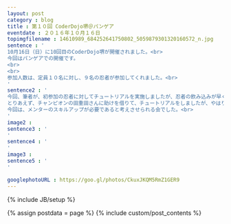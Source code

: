 ```yaml
---
layout: post
category : blog
title : 第１０回 CoderDojo堺＠パンゲア
eventdate : ２０１６年１０月１６日
topimgfilename : 14610989_684252641750802_5059879301320160572_n.jpg
sentence : '
10月16日（日）に10回目のCoderDojo堺が開催されました。<br>
今回はパンゲアでの開催です。
<br>
<br>
参加人数は、定員１０名に対し、９名の忍者が参加してくれました。<br>
'
sentence2 : '
今回、筆者が、初参加の忍者に対してチュートリアルを実施しましたが、忍者の飲み込みが早く、すぐに準備していたネタが尽きてしまい、そうとう焦りました。<br>
とりあえず、チャンピオンの田重田さんに助けを借りて、チュートリアルをしましたが、やはり、経験の差というのを実感した会となりました。<br>
今回は、メンターのスキルアップが必要であると考えさせられる会でした。<br>
'
image2 :
sentence3 : '
'
sentence4 : '
'
image3 :
sentence5 : '
'

googlephotoURL : https://goo.gl/photos/CkuxJKQM5RmZ1GER9
---
```

{% include JB/setup %}

{% assign postdata = page %}
{% include custom/post_contents %}
